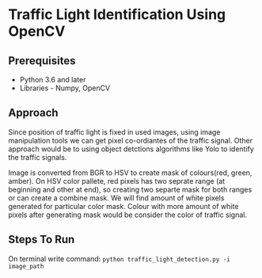 # Traffic Light Identification Using OpenCV

## Prerequisites
- Python 3.6 and later
- Libraries - Numpy, OpenCV

## Approach
Since position of traffic light is fixed in used images, using image manipulation tools we can get pixel co-ordiantes of the traffic signal. Other approach would be to using object detctions algorithms like Yolo to identify the traffic signals.
    
Image is converted from BGR to HSV to create mask of colours(red, green, amber). On HSV color pallete, red pixels has two seprate range (at beginning and other at end), so creating two separte mask for both ranges or can create a combine mask. We will find amount of white pixels generated for particular color mask. Colour with more amount of white pixels after generating mask would be consider the color of traffic signal.

## Steps To Run
On terminal write command:
```python traffic_light_detection.py -i image_path```
